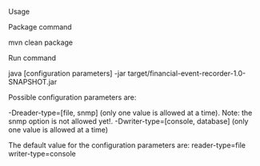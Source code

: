 Usage

Package command

mvn clean package

Run command

java [configuration parameters] -jar target/financial-event-recorder-1.0-SNAPSHOT.jar

Possible configuration parameters are:

-Dreader-type=[file, snmp] (only one value is allowed at a time). Note: the snmp option is not allowed yet!.
-Dwriter-type=[console, database] (only one value is allowed at a time)

The default value for the configuration parameters are:
reader-type=file
writer-type=console